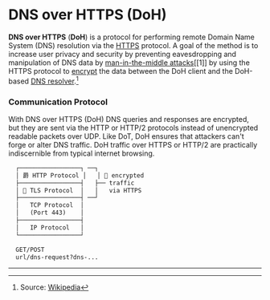 # DNS over HTTPS (DoH)

**DNS over HTTPS** (**DoH**) is a protocol for performing remote Domain Name System (DNS) resolution via the [HTTPS](https://en.wikipedia.org/wiki/HTTPS_Proxy "HTTPS Proxy") protocol. A goal of the method is to increase user privacy and security by preventing eavesdropping and manipulation of DNS data by [man-in-the-middle attacks](https://en.wikipedia.org/wiki/Man-in-the-middle_attacks "Man-in-the-middle attacks")[[1]] by using the HTTPS protocol to [encrypt](https://en.wikipedia.org/wiki/Encrypt "Encrypt") the data between the DoH client and the DoH-based [DNS resolver](https://en.wikipedia.org/wiki/DNS_resolver "DNS resolver").[^1]

### Communication Protocol

With DNS over HTTPS (DoH) DNS queries and responses are encrypted, but they are sent via the HTTP or HTTP/2 protocols instead of unencrypted readable packets over UDP.  Like DoT, DoH ensures that attackers can't forge or alter DNS traffic.  DoH traffic over HTTPS or HTTP/2 are practically indiscernible from typical internet browsing.

```txt
  ┌─────────────────┐ ──┐
  │ 爵 HTTP Protocol │   │  encrypted
  ├─────────────────┤   ├── traffic
  │  TLS Protocol  │   │   via HTTPS
  ├─────────────────┤ ──┘
  │   TCP Protocol  │
  │   (Port 443)    │
  ├─────────────────┤
  │   IP Protocol   │
  └─────────────────┘

  GET/POST
  url/dns-request?dns-...
```


---
[^1]: Source: [Wikipedia](https://en.wikipedia.org/wiki/DNS_over_HTTPS)